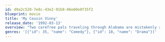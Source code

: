```yaml
---
id: d9a2c520-7e8c-43e2-91b8-06e60e8f35f2
blueprint: movie
title: 'My Cousin Vinny'
release_date: '1992-03-13'
overview: "Two carefree pals traveling through Alabama are mistakenly arrested, and charged with murder. Fortunately, one of them has a cousin who's a lawyer - Vincent Gambini, a former auto mechanic from Brooklyn who just passed his bar exam after his sixth try. When he arrives with his leather-clad girlfriend , to try his first case, it's a real shock - for him and the Deep South!"
genres: '[{"id": 35, "name": "Comedy"}, {"id": 18, "name": "Drama"}]'
---
```

